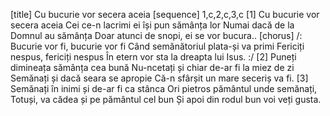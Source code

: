 [title] Cu bucurie vor secera aceia
[sequence] 1,c,2,c,3,c
[1]
Cu bucurie vor secera aceia
Cei ce-n lacrimi ei își pun sămânța lor
Numai dacă de la Domnul au sămânța
Doar atunci de snopi, ei se vor bucura..
[chorus]
/: Bucurie vor fi, bucurie vor fi
Când semănătoriul plata-și va primi
Fericiți nespus, fericiți nespus
În etern vor sta la dreapta lui Isus. :/
[2]
Puneți dimineața sămânța cea bună
Nu-ncetați și chiar de-ar fi la miez de zi
Semănați și dacă seara se apropie
Că-n sfârșit un mare seceriș va fi.
[3]
Semănați în inimi și de-ar fi ca stânca
Ori pietros pământul unde semănați,
Totuși, va cădea și pe pământul cel bun
Și apoi din rodul bun voi veți gusta.

